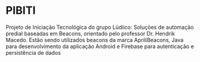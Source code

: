 # PIBITI
Projeto de Iniciação Tecnológica do grupo Lüdiico: Soluções de automação predial baseadas em Beacons, orientado pelo professor Dr. Hendrik Macedo. Estão sendo utilizados beacons da marca ApriliBeacons, Java para desenvolvimento da aplicação Android e Firebase para autenticação e persistência de dados
